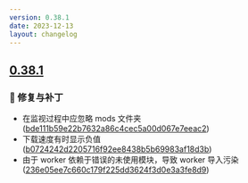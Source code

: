 ```yaml
---
version: 0.38.1
date: 2023-12-13
layout: changelog
---
```

## [0.38.1](#0.38.1)
### 🐛 修复与补丁

- 在监视过程中应忽略 mods 文件夹 ([bde111b59e22b7632a86c4cec5a00d067e7eeac2](https://github.com/Voxelum/x-minecraft-launcher/commit/bde111b59e22b7632a86c4cec5a00d067e7eeac2))
- 下载速度有时显示负值 ([b0724242d2205716f92ee8438b5b69983af18d3b](https://github.com/Voxelum/x-minecraft-launcher/commit/b0724242d2205716f92ee8438b5b69983af18d3b))
- 由于 worker 依赖于错误的未使用模块，导致 worker 导入污染 ([236e05ee7c660c179f225dd3624f3d0e3a3fe8d9](https://github.com/Voxelum/x-minecraft-launcher/commit/236e05ee7c660c179f225dd3624f3d0e3a3fe8d9))

